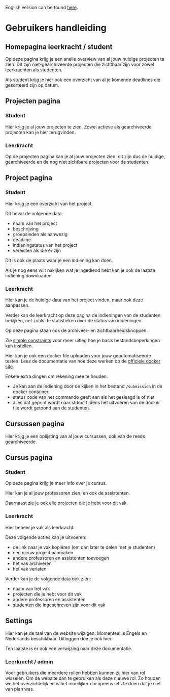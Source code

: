English version can be found [here](documentation.md).

# Gebruikers handleiding

## Homepagina leerkracht / student

Op deze pagina krijg je een snelle overview van al jouw huidige projecten te zien.
Dit zijn niet-gearchiveerde projecten die zichtbaar zijn voor zowel leerkrachten als studenten.

Als student krijg je hier ook een overzicht van al je komende deadlines die gesorteerd zijn op datum.

## Projecten pagina

### Student

Hier krijg je al jouw projecten te zien. Zowel actieve als gearchiveerde projecten kan je hier terugvinden.

### Leerkracht

Op de projecten pagina kan je al jouw projecten zien, dit zijn dus de huidige, gearchiveerde en de nog 
niet zichtbare projecten voor de studenten.

## Project pagina

### Student

Hier krijg je een overzicht van het project.

Dit bevat de volgende data:
- naam van het project
- beschrijving
- groepsleden als aanwezig
- deadline
- indieningstatus van het project
- vereisten als die er zijn

Dit is ook de plaats waar je een indiening kan doen.

Als je nog eens wilt nakijken wat je ingediend hebt kan je ook de laatste
indiening downloaden.


### Leerkracht

Hier kan je de huidige data van het project vinden, maar ook deze aanpassen.

Verder kan de leerkracht op deze pagina de indieningen van de studenten bekijken,
net zoals de statistieken over de status van indieningen.

Op deze pagina staan ook de archiveer- en zichtbaarheidsknoppen.

Zie [simple constraints](simple_constraints.md) voor meer uitleg hoe je basis bestandsbeperkingen kan instellen.

Hier kan je ook een docker file uploaden voor jouw geautomatiseerde testen.
Lees de documentatie van hoe deze werken op de [officiele docker site](https://docs.docker.com/reference/dockerfile/).

Enkele extra dingen om rekening mee te houden.
- Je kan aan de indiening door de kijken in het bestand `/submission` in de docker container.
- status code van het commando geeft aan als het geslaagd is of niet
- alles dat geprint wordt naar stdout tijdens het uitvoeren van de docker file wordt getoond aan de studenten.

## Cursussen pagina

Hier krijg je een oplijsting van al jouw cursussen, ook van de reeds gearchiveerde.

## Cursus pagina

### Student

Op deze pagina krijg je meer info over je cursus.

Hier kan je al jouw professoren zien, en ook de assistenten.

Daarnaast zie je ook alle projecten die je hebt voor dit vak.

### Leerkracht

Hier beheer je vak als leerkracht.

Deze volgende acties kan je uitvoeren:
- de link naar je vak kopiëren (om dan later te delen met je studenten)
- een nieuw project aanmaken
- andere professoren en assistenten toevoegen
- het vak archiveren
- het vak verlaten

Verder kan je de volgende data ook zien:
- naam van het vak
- projecten die je hebt voor dit vak
- andere professoren en assistenten
- studenten die ingeschreven zijn voor dit vak

## Settings

Hier kan je de taal van de website wijzigen. Momenteel is Engels en Nederlands beschikbaar.
Uitloggen doe je ook hier.

Ten laatste is er ook een verwijzing naar deze documentatie.

### Leerkracht / admin

Voor gebruikers die meerdere rollen hebben kunnen zij hier van rol wisselen.
Om de website dan te gebruiken als deze nieuwe rol.
Zo houden we het overzichtelijk en is het moeilijker om opeens iets te doen dat je niet van plan was.
